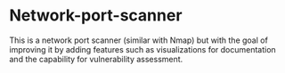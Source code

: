 # Network-port-scanner
This is a network port scanner (similar with Nmap) but with the goal of improving it by adding features such as visualizations for documentation and the capability for vulnerability assessment.
